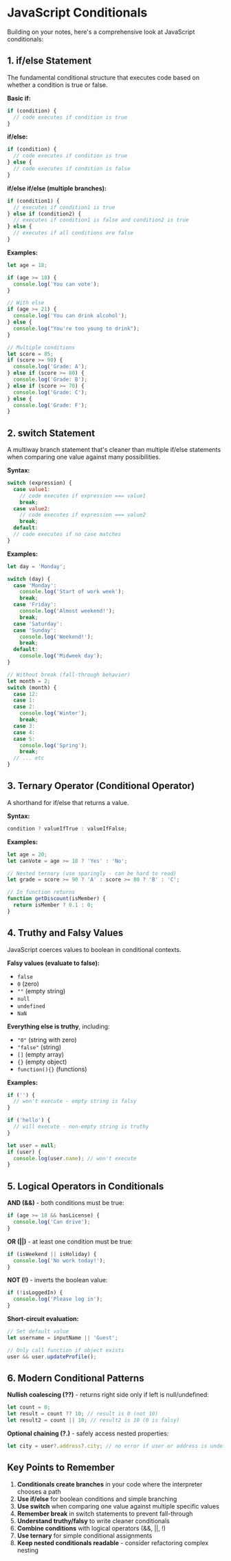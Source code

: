 # JavaScript Conditionals

Building on your notes, here's a comprehensive look at JavaScript conditionals:

## 1. if/else Statement

The fundamental conditional structure that executes code based on whether a condition is true or false.

**Basic if:**

```javascript
if (condition) {
  // code executes if condition is true
}
```

**if/else:**

```javascript
if (condition) {
  // code executes if condition is true
} else {
  // code executes if condition is false
}
```

**if/else if/else (multiple branches):**

```javascript
if (condition1) {
  // executes if condition1 is true
} else if (condition2) {
  // executes if condition1 is false and condition2 is true
} else {
  // executes if all conditions are false
}
```

**Examples:**

```javascript
let age = 18;

if (age >= 18) {
  console.log('You can vote');
}

// With else
if (age >= 21) {
  console.log('You can drink alcohol');
} else {
  console.log("You're too young to drink");
}

// Multiple conditions
let score = 85;
if (score >= 90) {
  console.log('Grade: A');
} else if (score >= 80) {
  console.log('Grade: B');
} else if (score >= 70) {
  console.log('Grade: C');
} else {
  console.log('Grade: F');
}
```

## 2. switch Statement

A multiway branch statement that's cleaner than multiple if/else statements when comparing one value against many possibilities.

**Syntax:**

```javascript
switch (expression) {
  case value1:
    // code executes if expression === value1
    break;
  case value2:
    // code executes if expression === value2
    break;
  default:
  // code executes if no case matches
}
```

**Examples:**

```javascript
let day = 'Monday';

switch (day) {
  case 'Monday':
    console.log('Start of work week');
    break;
  case 'Friday':
    console.log('Almost weekend!');
    break;
  case 'Saturday':
  case 'Sunday':
    console.log('Weekend!');
    break;
  default:
    console.log('Midweek day');
}

// Without break (fall-through behavior)
let month = 2;
switch (month) {
  case 12:
  case 1:
  case 2:
    console.log('Winter');
    break;
  case 3:
  case 4:
  case 5:
    console.log('Spring');
    break;
  // ... etc
}
```

## 3. Ternary Operator (Conditional Operator)

A shorthand for if/else that returns a value.

**Syntax:**

```javascript
condition ? valueIfTrue : valueIfFalse;
```

**Examples:**

```javascript
let age = 20;
let canVote = age >= 18 ? 'Yes' : 'No';

// Nested ternary (use sparingly - can be hard to read)
let grade = score >= 90 ? 'A' : score >= 80 ? 'B' : 'C';

// In function returns
function getDiscount(isMember) {
  return isMember ? 0.1 : 0;
}
```

## 4. Truthy and Falsy Values

JavaScript coerces values to boolean in conditional contexts.

**Falsy values (evaluate to false):**

- `false`
- `0` (zero)
- `""` (empty string)
- `null`
- `undefined`
- `NaN`

**Everything else is truthy**, including:

- `"0"` (string with zero)
- `"false"` (string)
- `[]` (empty array)
- `{}` (empty object)
- `function(){}` (functions)

**Examples:**

```javascript
if ('') {
  // won't execute - empty string is falsy
}

if ('hello') {
  // will execute - non-empty string is truthy
}

let user = null;
if (user) {
  console.log(user.name); // won't execute
}
```

## 5. Logical Operators in Conditionals

**AND (&&)** - both conditions must be true:

```javascript
if (age >= 18 && hasLicense) {
  console.log('Can drive');
}
```

**OR (||)** - at least one condition must be true:

```javascript
if (isWeekend || isHoliday) {
  console.log('No work today!');
}
```

**NOT (!)** - inverts the boolean value:

```javascript
if (!isLoggedIn) {
  console.log('Please log in');
}
```

**Short-circuit evaluation:**

```javascript
// Set default value
let username = inputName || 'Guest';

// Only call function if object exists
user && user.updateProfile();
```

## 6. Modern Conditional Patterns

**Nullish coalescing (??)** - returns right side only if left is null/undefined:

```javascript
let count = 0;
let result = count ?? 10; // result is 0 (not 10)
let result2 = count || 10; // result2 is 10 (0 is falsy)
```

**Optional chaining (?.)** - safely access nested properties:

```javascript
let city = user?.address?.city; // no error if user or address is undefined
```

## Key Points to Remember

1. **Conditionals create branches** in your code where the interpreter chooses a path
2. **Use if/else** for boolean conditions and simple branching
3. **Use switch** when comparing one value against multiple specific values
4. **Remember break** in switch statements to prevent fall-through
5. **Understand truthy/falsy** to write cleaner conditionals
6. **Combine conditions** with logical operators (&&, ||, !)
7. **Use ternary** for simple conditional assignments
8. **Keep nested conditionals readable** - consider refactoring complex nesting
